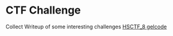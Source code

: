 # CTF Challenge
Collect Writeup of some interesting challenges
[HSCTF_8 gelcode](https://github.com/mito753/CTF/tree/main/2021/HSCTF_8/Pwn_gelcode)
